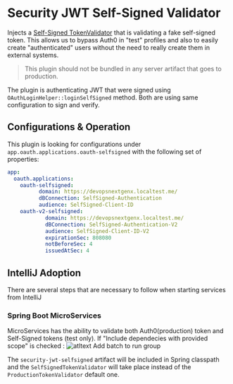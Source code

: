 # Security JWT Self-Signed Validator

Injects a [Self-Signed TokenValidator](src/main/java/io/devopsnextgenx/microservices/modules/security/jwt/SelfSignedTokenValidator.java) 
that is validating a fake self-signed token. This allows us to bypass Auth0 in "test" profiles and also to easily create 
"authenticated" users without the need to really create them in external systems.

>  This plugin should not be bundled in any server artifact that goes to production.

The plugin is authenticating JWT that were signed using `OAuthLoginHelper::loginSelfSigned` method.
Both are using same configuration to sign and verify.

## Configurations & Operation
This plugin is looking for configurations under `app.oauth.applications.oauth-selfsigned` with the 
following set of properties:

```yaml
app:
  oauth.applications:
    oauth-selfsigned:
          domain: https://devopsnextgenx.localtest.me/
          dBConnection: SelfSigned-Authentication
          audience: SelfSigned-Client-ID
    oauth-v2-selfsigned:
            domain: https://devopsnextgenx.localtest.me/
            dBConnection: SelfSigned-Authentication-V2
            audience: SelfSigned-Client-ID-V2
            expirationSec: 808080
            notBeforeSec: 4
            issuedAtSec: 4
```

## IntelliJ Adoption
There are several steps that are necessary to follow when starting services from IntelliJ

### Spring Boot MicroServices
MicroServices has the ability to validate both Auth0(production) token and Self-Signed tokens (test only).
If "Include dependecies with provided scope" is checked :
 ![atltext Add batch to run group](./docs/include-provided-artifacts.png)
   
The `security-jwt-selfsigned` artifact will be included in Spring classpath and the `SelfSignedTokenValidator` will
take place instead of the `ProductionTokenValidator` default one.


